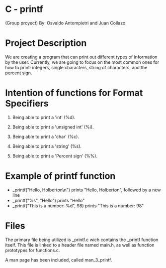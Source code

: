 # C - printf
(Group proyect) 
By: Osvaldo Antompietri and Juan Collazo

# Project Description
We are creating a program that can print out different types of information by the user.
Currently, we are going to focus on the most common ones for how to print: integers, single characters, string of characters, and the percent sign.

# Intention of functions for Format Specifiers

1) Being able to print a 'int' (%d).

2) Being able to print a 'unsigned int' (%i).

3) Being able to print a 'char' (%c).

4) Being able to print a 'string' (%s).

5) Being able to print a 'Percent sign' (%%).

# Example of printf function

- _printf("Hello, Holberton\n") prints "Hello, Holberton", followed by a new line
- _printf("%s", "Hello") prints "Hello"
- _printf("This is a number: %d", 98) prints "This is a number: 98"

# Files
The primary file being utilized is _printf.c wich contains the _printf function itself. This file is linked to a header file named main.h, as well as function prototypes for functions.c.

A man page has been included, called man_3_printf.

